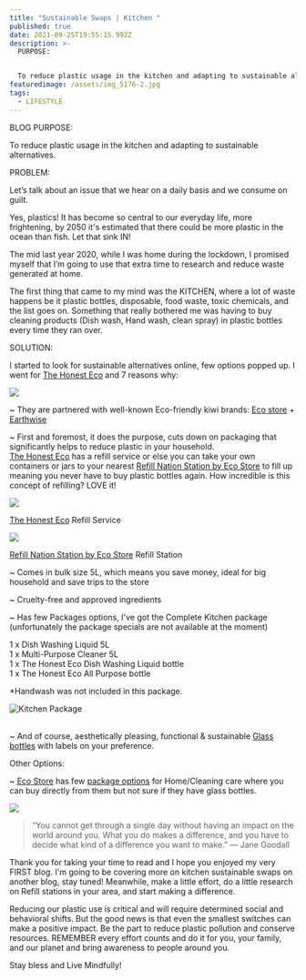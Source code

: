 ```yaml
---
title: "Sustainable Swaps | Kitchen "
published: true
date: 2021-09-25T19:55:15.992Z
description: >-
  PURPOSE: 


  To reduce plastic usage in the kitchen and adapting to sustainable alternatives. 
featuredimage: /assets/img_5176-2.jpg
tags:
  - LIFESTYLE
---
```

BLOG PURPOSE:

To reduce plastic usage in the kitchen and adapting to sustainable alternatives.

PROBLEM:

Let’s talk about an issue that we hear on a daily basis and we consume on guilt.

Yes, plastics! It has become so central to our everyday life, more frightening, by 2050 it's estimated that there could be more plastic in the ocean than fish. Let that sink IN!

The mid last year 2020, while I was home during the lockdown, I promised myself that I’m going to use that extra time to research and reduce waste generated at home. 

The first thing that came to my mind was the KITCHEN, where a lot of waste happens be it plastic bottles, disposable, food waste, toxic chemicals, and the list goes on.  Something that really bothered me was having to buy cleaning products (Dish wash, Hand wash, clean spray) in plastic bottles every time they ran over. 

SOLUTION:

I started to look for sustainable alternatives online, few options popped up.  I went for [The Honest Eco](https://www.thehonesteco.nz/shop) and 7 reasons why:

![](/assets/img_5176-2.jpg)

~ They are partnered with well-known Eco-friendly kiwi brands: [Eco store](https://ecostore.com/nz/) + [Earthwise](https://earthwise.co.nz/) 

~ First and foremost, it does the purpose, cuts down on packaging that significantly helps to reduce plastic in your household. \
[The Honest Eco](https://www.thehonesteco.nz/shop) has a refill service or else you can take your own containers or jars to your nearest [Refill Nation Station by Eco Store](https://ecostore.com/nz/storelocator/refill/) to fill up meaning you never have to buy plastic bottles again. How incredible is this concept of refilling? LOVE it!

![](/assets/screen-shot-2021-09-25-at-4.47.56-pm.png)

[The Honest Eco](https://www.thehonesteco.nz/shop) Refill Service



![](/assets/ecostore.jpeg)

[Refill Nation Station by Eco Store](https://ecostore.com/nz/storelocator/refill/) Refill Station

~ Comes in bulk size 5L, which means you save money, ideal for big household and save trips to the store

~ Cruelty-free and approved ingredients 

~ Has few Packages options, I've got the Complete Kitchen package (unfortunately the package specials are not available at the moment)

1 x Dish Washing Liquid 5L\
1 x Multi-Purpose Cleaner 5L\
1 x The Honest Eco Dish Washing Liquid bottle\
1 x The Honest Eco All Purpose bottle

\*Handwash was not included in this package. 

![Kitchen Package](/assets/viber_image_2021-09-21_09-17-58-101-2.jpg "Kitchen Package")

\
~ And of course, aesthetically pleasing, functional & sustainable [Glass bottles](https://www.thehonesteco.nz/bottles) with labels on your preference. 

Other Options:

~ [](https://ecostore.com/nz/)[Eco Store](https://ecostore.com/nz/) has few [package options](https://ecostore.com/nz/shop/household/packs/) for Home/Cleaning care where you can buy directly from them but not sure if they have glass bottles. 

![](/assets/collage.jpeg)

> “You cannot get through a single day without having an impact on the world around you. What you do makes a difference, and you have to decide what kind of a difference you want to make.”
> — Jane Goodall



Thank you for taking your time to read and I hope you enjoyed my very FIRST blog. I'm going to be covering more on kitchen sustainable swaps on another blog, stay tuned! Meanwhile, make a little effort, do a little research on Refill stations in your area, and start making a difference. 

Reducing our plastic use is critical and will require determined social and behavioral shifts. But the good news is that even the smallest switches can make a positive impact. Be the part to reduce plastic pollution and conserve resources. REMEMBER every effort counts and do it for you, your family, and our planet and bring awareness to people around you. 

Stay bless and Live Mindfully!